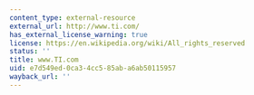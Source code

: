 ```yaml
---
content_type: external-resource
external_url: http://www.ti.com/
has_external_license_warning: true
license: https://en.wikipedia.org/wiki/All_rights_reserved
status: ''
title: www.TI.com
uid: e7d549ed-0ca3-4cc5-85ab-a6ab50115957
wayback_url: ''
---
```

